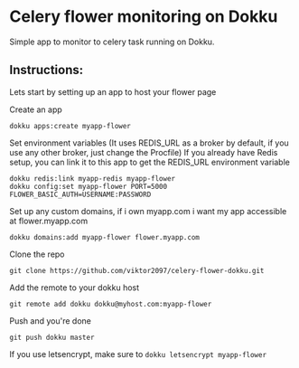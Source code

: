 # Celery flower monitoring on Dokku

Simple app to monitor to celery task running on Dokku.

## Instructions:

Lets start by setting up an app to host your flower page

Create an app

    dokku apps:create myapp-flower

Set environment variables
(It uses REDIS_URL as a broker by default, if you use any other broker, just change the Procfile)
If you already have Redis setup, you can link it to this app to get the REDIS_URL environment variable

    dokku redis:link myapp-redis myapp-flower
    dokku config:set myapp-flower PORT=5000 FLOWER_BASIC_AUTH=USERNAME:PASSWORD

Set up any custom domains, if i own myapp.com i want my app accessible at flower.myapp.com

    dokku domains:add myapp-flower flower.myapp.com

Clone the repo

    git clone https://github.com/viktor2097/celery-flower-dokku.git

Add the remote to your dokku host

    git remote add dokku dokku@myhost.com:myapp-flower

Push and you're done

    git push dokku master

If you use letsencrypt, make sure to `dokku letsencrypt myapp-flower`
